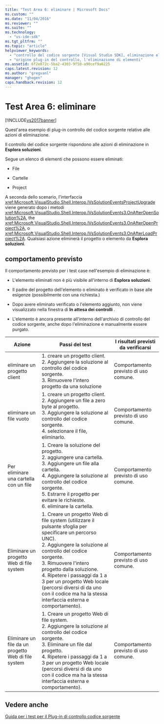```yaml
---
title: "Test Area 6: eliminare | Microsoft Docs"
ms.custom: ""
ms.date: "11/04/2016"
ms.reviewer: ""
ms.suite: ""
ms.technology: 
  - "vs-ide-sdk"
ms.tgt_pltfrm: ""
ms.topic: "article"
helpviewer_keywords: 
  - "controllo del codice sorgente [Visual Studio SDK], eliminazione elementi"
  - "origine plug-in del controllo, l'eliminazione di elementi"
ms.assetid: 6f2e872c-5ba2-4303-9f50-a90cef9a6225
caps.latest.revision: 12
ms.author: "gregvanl"
manager: "ghogen"
caps.handback.revision: 12
---
```

# Test Area 6: eliminare
[!INCLUDE[vs2017banner](../../code-quality/includes/vs2017banner.md)]

Quest'area esempio di plug\-in controllo del codice sorgente relative alle azioni di eliminazione.  
  
 Il controllo del codice sorgente rispondono alle azioni di eliminazione in **Esplora soluzioni**.  
  
 Segue un elenco di elementi che possono essere eliminati:  
  
-   File  
  
-   Cartelle  
  
-   Project  
  
 A seconda dello scenario, l'interfaccia <xref:Microsoft.VisualStudio.Shell.Interop.IVsSolutionEventsProjectUpgrade> viene generato dopo i metodi <xref:Microsoft.VisualStudio.Shell.Interop.IVsSolutionEvents3.OnAfterOpenSolution%2A>, the <xref:Microsoft.VisualStudio.Shell.Interop.IVsSolutionEvents3.OnAfterOpenProject%2A>, o <xref:Microsoft.VisualStudio.Shell.Interop.IVsSolutionEvents3.OnAfterLoadProject%2A>.  Qualsiasi azione eliminerà il progetto o elemento da **Esplora soluzioni**.  
  
## comportamento previsto  
 Il comportamento previsto per i test case nell'esempio di eliminazione è:  
  
-   L'elemento eliminati non è più visibile all'interno di **Esplora soluzioni**.  
  
-   Il padre del progetto dell'elemento o eliminato è verificato in base alle esigenze \(possibilmente con una richiesta.\)  
  
-   Dopo avere eliminato verificato o l'elemento aggiunto, non viene visualizzato nella finestra di **In attesa dei controlli** .  
  
-   L'elemento è ancora presente all'interno dell'archivio di controllo del codice sorgente, anche dopo l'eliminazione e manualmente essere purgato.  
  
|Azione|Passi del test|I risultati previsti da verificarsi|  
|------------|--------------------|-----------------------------------------|  
|eliminare un progetto client|1.  creare un progetto client.<br />2.  Aggiungere la soluzione al controllo del codice sorgente.<br />3.  Rimuovere l'intero progetto da una soluzione|Comportamento previsto di uso comune.|  
|eliminare un file vuoto|1.  creare un progetto client.<br />2.  Aggiungere un file a zero byte al progetto.<br />3.  Aggiungere la soluzione al controllo del codice sorgente.<br />4.  selezionare il file, eliminarlo.|Comportamento previsto di uso comune.|  
|Per eliminare una cartella con un file|1.  Creare la soluzione del progetto.<br />2.  aggiungere una cartella.<br />3.  Aggiungere un file alla cartella.<br />4.  Aggiungere la soluzione al controllo del codice sorgente.<br />5.  Estrarre il progetto per evitare le richieste.<br />6.  eliminare la cartella.|Comportamento previsto di uso comune.|  
|Eliminare un progetto Web di file system|1.  Creare un progetto Web di file system \(utilizzare il pulsante sfoglia per specificare un percorso UNC\).<br />2.  Aggiungere la soluzione al controllo del codice sorgente.<br />3.  Rimuovere l'intero progetto dalla soluzione.<br />4.  Ripetere i passaggi da 1 a 3 per un progetto Web locale \(percorsi diversi di da uno con il codice ma ha la stessa interfaccia esterna e comportamento\).|Comportamento previsto di uso comune.|  
|Eliminare un file da un progetto Web di file system|1.  Creare un progetto Web di file system.<br />2.  Aggiungere la soluzione al controllo del codice sorgente.<br />3.  Eliminare un file dal progetto.<br />4.  Ripetere i passaggi da 1 a 3 per un progetto Web locale \(percorsi diversi di da uno con il codice ma ha la stessa interfaccia esterna e comportamento\).|Comportamento previsto di uso comune.|  
  
## Vedere anche  
 [Guida per i test per il Plug\-in di controllo codice sorgente](../../extensibility/internals/test-guide-for-source-control-plug-ins.md)